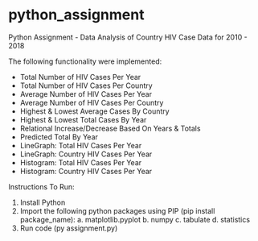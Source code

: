 # python_assignment
Python Assignment - Data Analysis of Country HIV Case Data for 2010 - 2018

The following functionality were implemented:
- Total Number of HIV Cases Per Year
- Total Number of HIV Cases Per Country
- Average Number of HIV Cases Per Year
- Average Number of HIV Cases Per Country
- Highest & Lowest Average Cases By Country
- Highest & Lowest Total Cases By Year
- Relational Increase/Decrease Based On Years & Totals
- Predicted Total By Year
- LineGraph: Total HIV Cases Per Year
- LineGraph: Country HIV Cases Per Year
- Histogram: Total HIV Cases Per Year
- Histogram: Country HIV Cases Per Year

Instructions To Run:
1. Install Python
2. Import the following python packages using PIP (pip install package_name):
   a. matplotlib.pyplot
   b. numpy
   c. tabulate
   d. statistics
3. Run code (py assignment.py)
